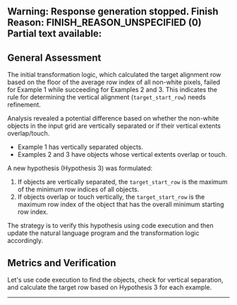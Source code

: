 Warning: Response generation stopped. Finish Reason: FINISH_REASON_UNSPECIFIED (0)
Partial text available:
---
## General Assessment

The initial transformation logic, which calculated the target alignment row based on the floor of the average row index of all non-white pixels, failed for Example 1 while succeeding for Examples 2 and 3. This indicates the rule for determining the vertical alignment (`target_start_row`) needs refinement.

Analysis revealed a potential difference based on whether the non-white objects in the input grid are vertically separated or if their vertical extents overlap/touch.
- Example 1 has vertically separated objects.
- Examples 2 and 3 have objects whose vertical extents overlap or touch.

A new hypothesis (Hypothesis 3) was formulated:
1.  If objects are vertically separated, the `target_start_row` is the maximum of the minimum row indices of all objects.
2.  If objects overlap or touch vertically, the `target_start_row` is the maximum row index of the object that has the overall minimum starting row index.

The strategy is to verify this hypothesis using code execution and then update the natural language program and the transformation logic accordingly.

## Metrics and Verification

Let's use code execution to find the objects, check for vertical separation, and calculate the target row based on Hypothesis 3 for each example.


---
